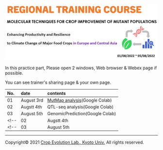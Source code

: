 <a name="section1"></a>
![title](textbook/title.png)

In this practice part, Please open 2 windows, Web browser & Webex page if possible.

You can see trainer's sharing page & your own page.

| No. | date | contents |
|:---|:---|:---|
| 01 | August 3rd | [MutMap analysis](https://colab.research.google.com/github/CropEvol/FAO_practice/blob/master/textbook/MutMap.ipynb)(Google Colab) |
| 02 | Augstt 4th | QTL-seq analysis(Google Colab) |
| 03 | August 5th | GenomicPrediction(Google Colab) |
<!-- | 02 | Augstt 4th | [QTL-seq analysis](https://colab.research.google.com/github/CropEvol/FAO_practice/blob/master/textbook/QTL_seq.ipynb)(Google Colab) | -->
<!-- | 03 | August 5th | [GenomicPrediction](https://colab.research.google.com/github/CropEvol/FAO_practice/blob/master/textbook/GenomicPrediction.ipynb)(Google Colab) | -->

---
Copyright&copy; 2021 [Crop Evolution Lab., Kyoto Univ.](http://www.crop-evolution.kais.kyoto-u.ac.jp/) All rights reserved.
